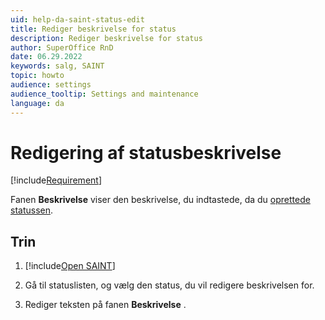 ```yaml
---
uid: help-da-saint-status-edit
title: Rediger beskrivelse for status
description: Rediger beskrivelse for status
author: SuperOffice RnD
date: 06.29.2022
keywords: salg, SAINT
topic: howto
audience: settings
audience_tooltip: Settings and maintenance
language: da
---
```


# Redigering af statusbeskrivelse

[!include[Requirement](../includes/note-saint-req.md)]

Fanen **Beskrivelse** viser den beskrivelse, du indtastede, da du [oprettede statussen][1].

## Trin

<!-- markdownlint-disable-file MD029 -->
1. [!include[Open SAINT](includes/open-saint-select-tab.md)]

1. Gå til statuslisten, og vælg den status, du vil redigere beskrivelsen for.

1. Rediger teksten på fanen **Beskrivelse** .

<!-- Referenced links -->
[1]: create-status.md

<!-- Referenced images -->
